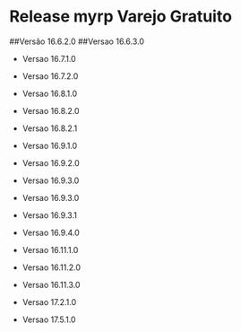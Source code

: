 # Release myrp Varejo Gratuito
##Versão 16.6.2.0
##Versao 16.6.3.0

- Versao 16.7.1.0

- Versao 16.7.2.0

- Versao 16.8.1.0

- Versao 16.8.2.0

- Versao 16.8.2.1

- Versao 16.9.1.0

- Versao 16.9.2.0

- Versao 16.9.3.0

- Versao 16.9.3.0

- Versao 16.9.3.1

- Versao 16.9.4.0

- Versao 16.11.1.0

- Versao 16.11.2.0

- Versao 16.11.3.0

- Versao 17.2.1.0

- Versao 17.5.1.0
